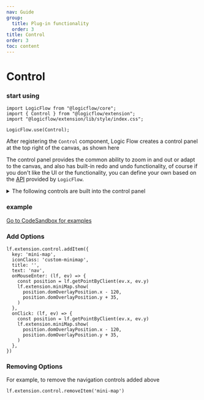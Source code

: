 ```yaml
---
nav: Guide
group:
  title: Plug-in functionality
  order: 3
title: Control
order: 3
toc: content
---
```


# Control

### start using

```tsx | purex | pure
import LogicFlow from "@logicflow/core";
import { Control } from "@logicflow/extension";
import "@logicflow/extension/lib/style/index.css";

LogicFlow.use(Control);
```

After registering the `Control` component, Logic Flow creates a control panel at the top right of the canvas, as shown here

The control panel provides the common ability to zoom in and out or adapt to the canvas, and also has built-in redo and undo functionality, of course if you don't like the UI or the functionality, you can define your own based on the [API](../../api) provided by `LogicFlow`.


<details>
  <summary>The following controls are built into the control panel</summary>
  <pre><code style="background-color: #282c34; color: #7ec798">
private controlItems: ControlItem[] = [
    {
      key: 'zoom-out',
      iconClass: 'lf-control-zoomOut',
      title: 'Reduced Flowchart',
      text: 'zoom-out',
      onClick: () => {
        this.lf.zoom(false);
      },
    },
    {
      key: 'zoom-in',
      iconClass: 'lf-control-zoomIn',
      title: 'Enlarge Flowchart',
      text: 'zoom in',
      onClick: () => {
        this.lf.zoom(true);
      },
    },
    {
      key: 'reset',
      iconClass: 'lf-control-fit',
      title: 'Restore the original size of the process',
      text: 'adaptive',
      onClick: () => {
        this.lf.resetZoom();
      },
    },
    {
      key: 'undo',
      iconClass: 'lf-control-undo',
      title: 'Go back to the previous step',
      text: 'back',
      onClick: () => {
        this.lf.undo();
      },
    },
    {
      key: 'redo',
      iconClass: 'lf-control-redo',
      title: 'Move to next step',
      text: 'next',
      onClick: () => {
        this.lf.redo();
      },
    },
  ];</code></pre>
</details>



### example

<a href="https://codesandbox.io/embed/intelligent-matsumoto-t1dc5?fontsize=14&hidenavigation=1&theme=dark&view=preview" target="_blank"> Go to CodeSandbox for examples</a>

### Add Options

```tsx | pure
lf.extension.control.addItem({
  key: 'mini-map',
  iconClass: 'custom-minimap',
  title: '',
  text: 'nav',
  onMouseEnter: (lf, ev) => {
    const position = lf.getPointByClient(ev.x, ev.y)
    lf.extension.miniMap.show(
      position.domOverlayPosition.x - 120,
      position.domOverlayPosition.y + 35,
    )
  },
  onClick: (lf, ev) => {
    const position = lf.getPointByClient(ev.x, ev.y)
    lf.extension.miniMap.show(
      position.domOverlayPosition.x - 120,
      position.domOverlayPosition.y + 35,
    )
  },
})
```
### Removing Options
For example, to remove the navigation controls added above
```tsx | pure
lf.extension.control.removeItem('mini-map')
```

